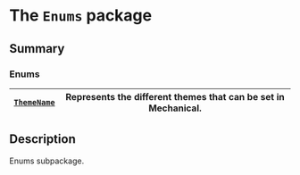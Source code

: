 <a id="module-ansys.mechanical.stubs.Ansys.Mechanical.UI.Enums"></a>

<a id="the-enums-package"></a>

# The `Enums` package

<a id="summary"></a>

## Summary

### Enums

| [`ThemeName`](ThemeName.md#ThemeName)   | Represents the different themes that can be set in Mechanical.   |
|-----------------------------------------|------------------------------------------------------------------|

<a id="description"></a>

## Description

Enums subpackage.

<!-- !! processed by numpydoc !! -->
